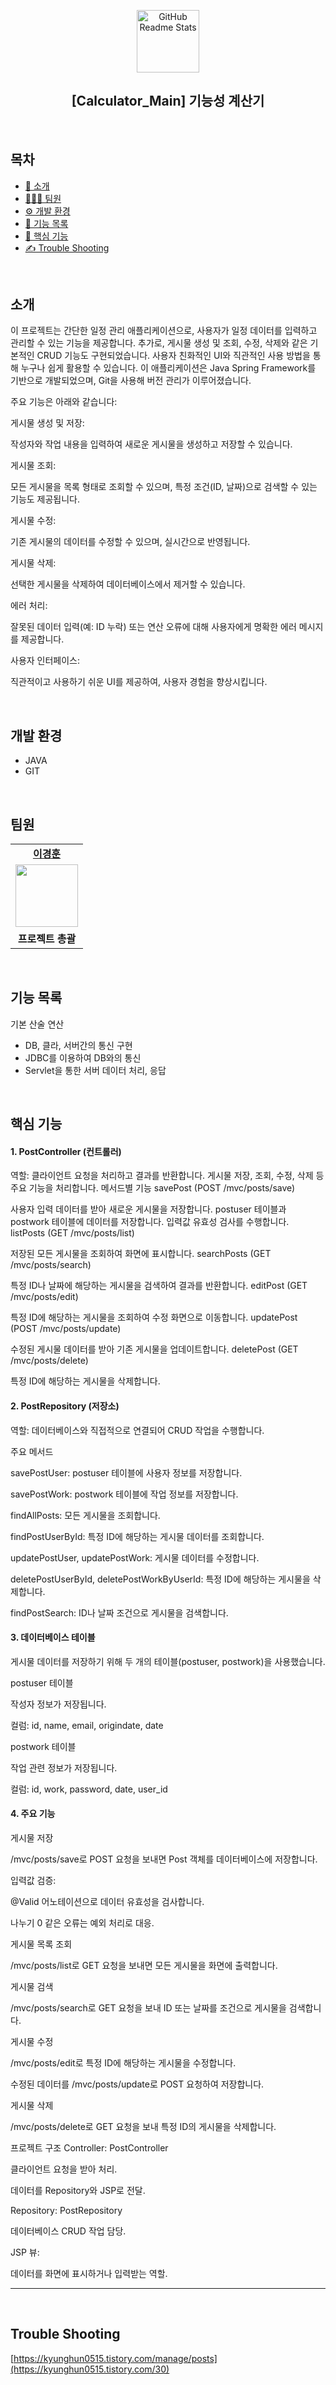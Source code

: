 <p align="center">
 <img width="100px" src="https://res.cloudinary.com/anuraghazra/image/upload/v1594908242/logo_ccswme.svg" align="center" alt="GitHub Readme Stats" />
    <h2 align="center">[Calculator_Main] 기능성 계산기</h2>
</p>
<br/>

<h2>목차</h2>

- [📜 소개](#소개)
- [👨‍👧‍👦 팀원](#팀원)
- [⚙️ 개발 환경](#개발-환경)
- [🎲 기능 목록](#기능-목록)
- [🧩 핵심 기능](#핵심-기능)
- [✍ Trouble Shooting](https://kyunghun0515.tistory.com/30)
<br/>

<h2>소개</h2>

이 프로젝트는 간단한 일정 관리 애플리케이션으로, 사용자가 일정 데이터를 입력하고 관리할 수 있는 기능을 제공합니다. 추가로, 게시물 생성 및 조회, 수정, 삭제와 같은 기본적인 CRUD 기능도 구현되었습니다. 사용자 친화적인 UI와 직관적인 사용 방법을 통해 누구나 쉽게 활용할 수 있습니다. 이 애플리케이션은 Java Spring Framework를 기반으로 개발되었으며, Git을 사용해 버전 관리가 이루어졌습니다.

주요 기능은 아래와 같습니다:

게시물 생성 및 저장:

작성자와 작업 내용을 입력하여 새로운 게시물을 생성하고 저장할 수 있습니다.


게시물 조회:

모든 게시물을 목록 형태로 조회할 수 있으며, 특정 조건(ID, 날짜)으로 검색할 수 있는 기능도 제공됩니다.


게시물 수정:

기존 게시물의 데이터를 수정할 수 있으며, 실시간으로 반영됩니다.


게시물 삭제:

선택한 게시물을 삭제하여 데이터베이스에서 제거할 수 있습니다.


에러 처리:

잘못된 데이터 입력(예: ID 누락) 또는 연산 오류에 대해 사용자에게 명확한 에러 메시지를 제공합니다.


사용자 인터페이스:

직관적이고 사용하기 쉬운 UI를 제공하여, 사용자 경험을 향상시킵니다.

<br/>

## 개발 환경
- JAVA
- GIT
<br/>

## 팀원

<table>
   <tr>
    <td align="center"><b><a href="https://github.com/kyung412820">이경훈</a></b></td>
  <tr>
    <td align="center"><a href="https://github.com/kyung412820"><img src="https://avatars.githubusercontent.com/u/71320521?v=4" width="100px" /></a></td>
  </tr>
  <tr>
    <td align="center"><b>프로젝트 총괄</b></td>
</table>
<br/>


## 기능 목록

기본 산술 연산

 - DB, 클라, 서버간의 통신 구현
 - JDBC를 이용하여 DB와의 통신
 - Servlet을 통한 서버 데이터 처리, 응답

<br/>

## 핵심 기능

#### 1. PostController (컨트롤러)
역할:
클라이언트 요청을 처리하고 결과를 반환합니다.
게시물 저장, 조회, 수정, 삭제 등 주요 기능을 처리합니다.
메서드별 기능
savePost (POST /mvc/posts/save)

사용자 입력 데이터를 받아 새로운 게시물을 저장합니다.
postuser 테이블과 postwork 테이블에 데이터를 저장합니다.
입력값 유효성 검사를 수행합니다.
listPosts (GET /mvc/posts/list)

저장된 모든 게시물을 조회하여 화면에 표시합니다.
searchPosts (GET /mvc/posts/search)

특정 ID나 날짜에 해당하는 게시물을 검색하여 결과를 반환합니다.
editPost (GET /mvc/posts/edit)

특정 ID에 해당하는 게시물을 조회하여 수정 화면으로 이동합니다.
updatePost (POST /mvc/posts/update)

수정된 게시물 데이터를 받아 기존 게시물을 업데이트합니다.
deletePost (GET /mvc/posts/delete)

특정 ID에 해당하는 게시물을 삭제합니다.

#### 2. PostRepository (저장소)
역할:
데이터베이스와 직접적으로 연결되어 CRUD 작업을 수행합니다.


주요 메서드

savePostUser: postuser 테이블에 사용자 정보를 저장합니다.

savePostWork: postwork 테이블에 작업 정보를 저장합니다.

findAllPosts: 모든 게시물을 조회합니다.

findPostUserById: 특정 ID에 해당하는 게시물 데이터를 조회합니다.

updatePostUser, updatePostWork: 게시물 데이터를 수정합니다.

deletePostUserById, deletePostWorkByUserId: 특정 ID에 해당하는 게시물을 삭제합니다.

findPostSearch: ID나 날짜 조건으로 게시물을 검색합니다.

#### 3. 데이터베이스 테이블
게시물 데이터를 저장하기 위해 두 개의 테이블(postuser, postwork)을 사용했습니다.


postuser 테이블

작성자 정보가 저장됩니다.

컬럼: id, name, email, origindate, date


postwork 테이블

작업 관련 정보가 저장됩니다.

컬럼: id, work, password, date, user_id
#### 4. 주요 기능
게시물 저장

/mvc/posts/save로 POST 요청을 보내면 Post 객체를 데이터베이스에 저장합니다.


입력값 검증:

@Valid 어노테이션으로 데이터 유효성을 검사합니다.

나누기 0 같은 오류는 예외 처리로 대응.


게시물 목록 조회

/mvc/posts/list로 GET 요청을 보내면 모든 게시물을 화면에 출력합니다.


게시물 검색

/mvc/posts/search로 GET 요청을 보내 ID 또는 날짜를 조건으로 게시물을 검색합니다.


게시물 수정

/mvc/posts/edit로 특정 ID에 해당하는 게시물을 수정합니다.

수정된 데이터를 /mvc/posts/update로 POST 요청하여 저장합니다.


게시물 삭제

/mvc/posts/delete로 GET 요청을 보내 특정 ID의 게시물을 삭제합니다.


프로젝트 구조
Controller: PostController

클라이언트 요청을 받아 처리.

데이터를 Repository와 JSP로 전달.

Repository: PostRepository

데이터베이스 CRUD 작업 담당.

JSP 뷰:

데이터를 화면에 표시하거나 입력받는 역할.

------------------------------------------------------------------------
<br/>

## Trouble Shooting

[https://kyunghun0515.tistory.com/manage/posts](https://kyunghun0515.tistory.com/30)
<br/>
<br/>
<br/>
<br/>
